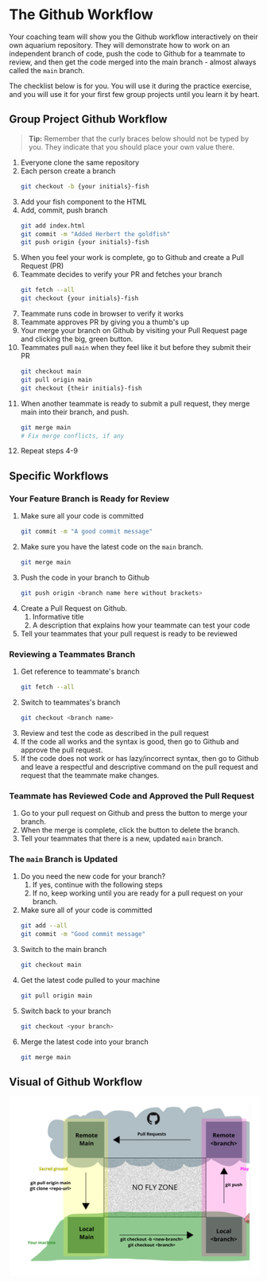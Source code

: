 # The Github Workflow

Your coaching team will show you the Github workflow interactively on their own aquarium repository. They will demonstrate how to work on an independent branch of code, push the code to Github for a teammate to review, and then get the code merged into the main branch - almost always called the `main` branch.

The checklist below is for you. You will use it during the practice exercise, and you will use it for your first few group projects until you learn it by heart.

## Group Project Github Workflow

> **Tip:** Remember that the curly braces below should not be typed by you. They indicate that you should place your own value there.

1. Everyone clone the same repository
1. Each person create a branch
    ```sh
    git checkout -b {your initials}-fish
    ```
1. Add your fish component to the HTML
1. Add, commit, push branch
    ```sh
    git add index.html
    git commit -m "Added Herbert the goldfish"
    git push origin {your initials}-fish
    ```
1. When you feel your work is complete, go to Github and create a Pull Request (PR)
1. Teammate decides to verify your PR and fetches your branch
    ```sh
    git fetch --all
    git checkout {your initials}-fish
    ```
1. Teammate runs code in browser to verify it works
1. Teammate approves PR by giving you a thumb's up
1. Your merge your branch on Github by visiting your Pull Request page and clicking the big, green button.
1. Teammates pull `main` when they feel like it but before they submit their PR
    ```sh
    git checkout main
    git pull origin main
    git checkout {their initials}-fish
    ```
1. When another teammate is ready to submit a pull request, they merge main into their branch, and push.
    ```sh
    git merge main
    # Fix merge conflicts, if any
    ```
1. Repeat steps 4-9

## Specific Workflows

### Your Feature Branch is Ready for Review

1. Make sure all your code is committed
    ```sh
    git commit -m "A good commit message"
    ```
1. Make sure you have the latest code on the `main` branch.
    ```sh
    git merge main
    ```
1. Push the code in your branch to Github
    ```sh
    git push origin <branch name here without brackets>
    ```
1. Create a Pull Request on Github.
    1. Informative title
    1. A description that explains how your teammate can test your code
1. Tell your teammates that your pull request is ready to be reviewed

### Reviewing a Teammates Branch

1. Get reference to teammate's branch
    ```sh
    git fetch --all
    ```
1. Switch to teammates's branch
    ```sh
    git checkout <branch name>
    ```
1. Review and test the code as described in the pull request
1. If the code all works and the syntax is good, then go to Github and approve the pull request.
1. If the code does not work or has lazy/incorrect syntax, then go to Github and leave a respectful and descriptive command on the pull request and request that the teammate make changes.

### Teammate has Reviewed Code and Approved the Pull Request

1. Go to your pull request on Github and press the button to merge your branch.
1. When the merge is complete, click the button to delete the branch.
1. Tell your teammates that there is a new, updated `main` branch.

### The `main` Branch is Updated

1. Do you need the new code for your branch?
    1. If yes, continue with the following steps
    1. If no, keep working until you are ready for a pull request on your branch.
1. Make sure all of your code is committed
    ```sh
    git add --all
    git commit -m "Good commit message"
1. Switch to the main branch
    ```sh
    git checkout main
    ```
1. Get the latest code pulled to your machine
    ```sh
    git pull origin main
    ```
1. Switch back to your branch
    ```sh
    git checkout <your branch>
    ```
1. Merge the latest code into your branch
    ```sh
    git merge main
    ```
## Visual of Github Workflow

![](./images/github-workflow.png)